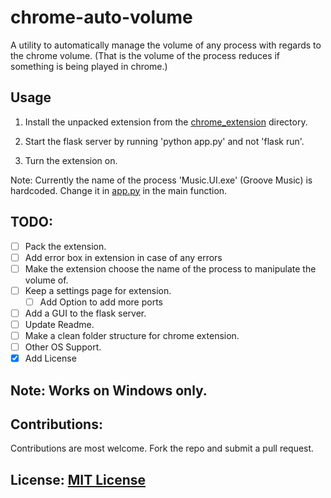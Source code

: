 # chrome-auto-volume

A utility to automatically manage the volume of any process with regards to the chrome volume. (That is the volume of the process reduces if something is being played in chrome.)

## Usage 

1. Install the unpacked extension from the [chrome_extension](chrome_extension) directory.

2. Start the flask server by running 'python app.py' and not 'flask run'.

3. Turn the extension on.

Note: Currently the name of the process 'Music.UI.exe' (Groove Music) is hardcoded. Change it in [app.py](app.py) in the main function.

## TODO:

- [ ] Pack the extension.
- [ ] Add error box in extension in case of any errors
- [ ] Make the extension choose the name of the process to manipulate the volume of.
- [ ] Keep a settings page for extension.
    - [ ] Add Option to add more ports
- [ ] Add a GUI to the flask server.
- [ ] Update Readme.
- [ ] Make a clean folder structure for chrome extension.
- [ ] Other OS Support.
- [x] Add License

## Note: Works on Windows only.

## Contributions:
Contributions are most welcome. Fork the repo and submit a pull request.

## License: [MIT License](LICENSE) 